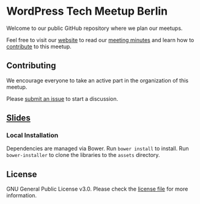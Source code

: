 # WordPress Tech Meetup Berlin

Welcome to our public GitHub repository where we plan our meetups.

Feel free to visit our [website](https://tech.wpmeetup-berlin.de/) to read our [meeting minutes](https://tech.wpmeetup-berlin.de/meeting-minutes/) and learn how to [contribute](https://tech.wpmeetup-berlin.de/contribute/) to this meetup.

## Contributing

We encourage everyone to take an active part in the organization of this meetup.

Please [submit an issue](https://github.com/wp-berlin/planung/issues/new) to start a discussion.

## [Slides](https://wp-berlin.github.io/planung/)

### Local Installation

Dependencies are managed via Bower. Run `bower install` to install.
Run `bower-installer` to clone the libraries to the `assets` directory.

## License

GNU General Public License v3.0. Please check the [license file](https://github.com/wp-berlin/planung/blob/master/LICENSE) for more information.